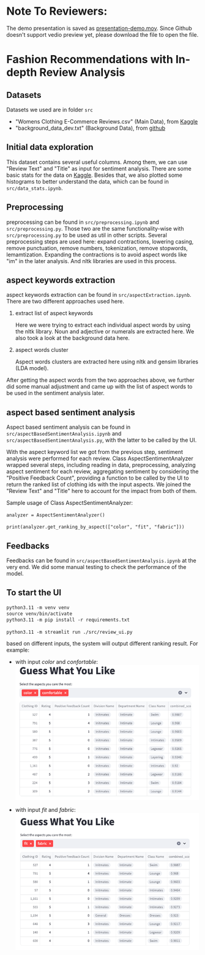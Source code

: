 # Note To Reviewers:
The demo presentation is saved as [presentation-demo.mov](https://github.com/glorialy/CourseProject/raw/main/presentation-demo.mov). Since Github doesn't support vedio preview yet, please download the file to open the file. 

# Fashion Recommendations with In-depth Review Analysis

## Datasets

Datasets we used are in folder `src`
* "Womens Clothing E-Commerce Reviews.csv" (Main Data), from [Kaggle](https://www.kaggle.com/datasets/nicapotato/womens-ecommerce-clothing-reviews)
* "background_data_dev.txt" (Background Data), from [github](https://github.com/NJUNLP/DMASTE/blob/main/dataset/fashion/dev.txt)

## Initial data exploration

This dataset contains several useful columns. Among them, we can use "Review Text" and "Title" as input for sentiment analysis. There are some basic stats for the data on [Kaggle](https://www.kaggle.com/datasets/nicapotato/womens-ecommerce-clothing-reviews). Besides that, we also plotted some histograms to better understand the data, which can be found in `src/data_stats.ipynb`.

## Preprocessing

preprocessing can be found in `src/preprocessing.ipynb` and `src/preprocessing.py`. Those two are the same functionality-wise with `src/preprocessing.py` to be used as util in other scripts. Several preprocessing steps are used here: expand contractions, lowering casing, remove punctuation, remove numbers, tokenization, remove stopwords, lemamtization. Expanding the contractions is to avoid aspect words like "im" in the later analysis. And nltk libraries are used in this process.

## aspect keywords extraction

aspect keywords extraction can be found in `src/aspectExtraction.ipynb`. There are two different approaches used here.

1. extract list of aspect keywords

    Here we were trying to extract each individual aspect words by using the nltk library. Noun and adjective or numerals are extracted here. We also took a look at the background data here.

2. aspect words cluster

    Aspect words clusters are extracted here using nltk and gensim libraries (LDA model).

After getting the aspect words from the two approaches above, we further did some manual adjustment and came up with the list of aspect words to be used in the sentiment analysis later.

## aspect based sentiment analysis

Aspect based sentiment analysis can be found in `src/aspectBasedSentimentAnalysis.ipynb` and `src/aspectBasedSentimentAnalysis.py`, with the latter to be called by the UI.

With the aspect keyword list we got from the previous step, sentiment analysis were performed for each review. Class AspectSentimentAnalyzer wrapped several steps, including reading in data, preprocessing, analyzing aspect sentiment for each review, aggregating sentiment by considering the "Positive Feedback Count", providing a function to be called by the UI to return the ranked list of clothing ids with the input aspects. We joined the "Review Text" and "Title" here to account for the impact from both of them. 

Sample usage of Class AspectSentimentAnalyzer:

`analyzer = AspectSentimentAnalyzer()`

`print(analyzer.get_ranking_by_aspect(["color", "fit", "fabric"]))`

## Feedbacks

Feedbacks can be found in `src/aspectBasedSentimentAnalysis.ipynb` at the very end. We did some manual testing to check the performance of the model. 


## To start the UI
```
python3.11 -m venv venv
source venv/bin/activate
python3.11 -m pip install -r requirements.txt

python3.11 -m streamlit run ./src/review_ui.py
```
based on different inputs, the system will output different ranking result. For example: 
- with input *color* and *confortable*:
![input1](input_set1.png)

- with input *fit* and *fabric*:
![input2](input_set2.png)